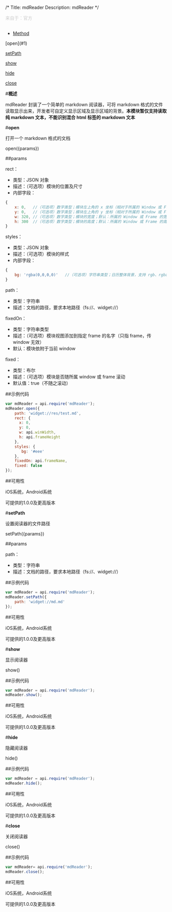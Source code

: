 /*
Title: mdReader
Description: mdReader
*/

<p style="color: #ccc; margin-bottom: 30px;">来自于：官方</p>

<ul id="tab" class="clearfix">
	<li class="active"><a href="#method-content">Method</a></li>
</ul>
<div id="method-content">
<div class="outline">
[open](#1)

[setPath](#2)

[show](#3)

[hide](#4)

[close](#5)
</div>

#**概述**

mdReader 封装了一个简单的 markdown 阅读器，可将 markdown 格式的文件读取显示出来，开发者可自定义显示区域及显示区域的背景。**本模块暂仅支持读取纯 markdown 文本，不能识别混合 html 标签的 markdown 文本**

#**open**<div id="1"></div>

打开一个 markdown 格式的文档

open({params})

##params

rect：

- 类型：JSON 对象
- 描述：（可选项）模块的位置及尺寸
- 内部字段：

```js
{
    x: 0,   //（可选项）数字类型；模块左上角的 x 坐标（相对于所属的 Window 或 Frame）；默认：0
    y: 0,   //（可选项）数字类型；模块左上角的 y 坐标（相对于所属的 Window 或 Frame）；默认：0
    w: 320, //（可选项）数字类型；模块的宽度；默认：所属的 Window 或 Frame 的宽度
    h: 300  //（可选项）数字类型；模块的高度；默认：所属的 Window 或 Frame 的高度
}
```
styles：

- 类型：JSON 对象
- 描述：（可选项）模块的样式
- 内部字段：

```js
{
    bg: 'rgba(0,0,0,0)'   //（可选项）字符串类型；日历整体背景，支持 rgb、rgba、#、图片路径，要求本地路径（fs://、widget://）；默认：'rgba(0,0,0,0)'
}
```

path：

- 类型：字符串
- 描述：文档的路径，要求本地路径（fs://、widget://）

fixedOn：

- 类型：字符串类型
- 描述：（可选项）模块视图添加到指定 frame 的名字（只指 frame，传 window 无效）
- 默认：模块依附于当前 window

fixed：

- 类型：布尔
- 描述：（可选项）模块是否随所属 window 或 frame 滚动
- 默认值：true（不随之滚动）

##示例代码

```js
var mdReader = api.require('mdReader');
mdReader.open({
    path: 'widget://res/test.md',
    rect: {
      x: 0,
      y: 0,
      w: api.winWidth,
      h: api.frameHeight
    },
    styles: {
       bg: '#eee'
    },
    fixedOn: api.frameName,
    fixed: false
});
```

##可用性

iOS系统，Android系统

可提供的1.0.0及更高版本

#**setPath**<div id="2"></div>

设置阅读器的文件路径

setPath({params})

##params


path：

- 类型：字符串
- 描述：文档的路径，要求本地路径（fs://、widget://）

##示例代码

```js
var mdReader = api.require('mdReader');
mdReader.setPath({
    path: 'widget://md.md'
});
```

##可用性

iOS系统，Android系统

可提供的1.0.0及更高版本

#**show**<div id="3"></div>

显示阅读器

show()

##示例代码

```js
var mdReader = api.require('mdReader');
mdReader.show();
```

##可用性

iOS系统，Android系统

可提供的1.0.0及更高版本



#**hide**<div id="4"></div>

隐藏阅读器

hide()

##示例代码

```js
var mdReader = api.require('mdReader');
mdReader.hide();
```

##可用性

iOS系统，Android系统

可提供的1.0.0及更高版本


#**close**<div id="5"></div>

关闭阅读器

close()

##示例代码

```js
var mdReader= api.require('mdReader');
mdReader.close();
```

##可用性

iOS系统，Android系统

可提供的1.0.0及更高版本

